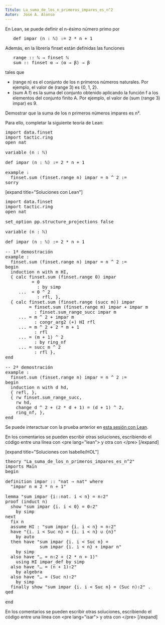 ```yaml
---
Título: La_suma_de_los_n_primeros_impares_es_n^2
Autor:  José A. Alonso
---
```


En Lean, se puede definir el n-ésimo número primo por
<pre lang="text">
   def impar (n : ℕ) := 2 * n + 1
</pre>
Además, en la librería finset están definidas las funciones
<pre lang="text">
   range :: ℕ → finset ℕ
   sum :: finset α → (α → β) → β
</pre>
tales que

+ (range n) es el conjunto de los n primeros números naturales. Por
  ejemplo, el valor de (range 3) es {0, 1, 2}.
+ (sum A f) es la suma del conjunto obtenido aplicando la función f a
  los elementos del conjunto finito A. Por ejemplo, el valor de
  (sum (range 3) impar) es 9.

Demostrar que la suma de los n primeros números impares es n².

Para ello, completar la siguiente teoría de Lean:

<pre lang="lean">
import data.finset
import tactic.ring
open nat

variable (n : ℕ)

def impar (n : ℕ) := 2 * n + 1

example :
  finset.sum (finset.range n) impar = n ^ 2 :=
sorry
</pre>

[expand title="Soluciones con Lean"]

<pre lang="lean">
import data.finset
import tactic.ring
open nat

set_option pp.structure_projections false

variable (n : ℕ)

def impar (n : ℕ) := 2 * n + 1

-- 1ª demostración
example :
  finset.sum (finset.range n) impar = n ^ 2 :=
begin
  induction n with m HI,
  { calc finset.sum (finset.range 0) impar
          = 0
            : by simp
     ...  = 0 ^ 2
            : rfl, },
  { calc finset.sum (finset.range (succ m)) impar
         = finset.sum (finset.range m) impar + impar m
           : finset.sum_range_succ impar m
     ... = m ^ 2 + impar m
           : congr_arg2 (+) HI rfl
     ... = m ^ 2 + 2 * m + 1
           : rfl
     ... = (m + 1) ^ 2
           : by ring_nf
     ... = succ m ^ 2
           : rfl },
end

-- 2ª demostración
example :
  finset.sum (finset.range n) impar = n ^ 2 :=
begin
  induction n with d hd,
  { refl, },
  { rw finset.sum_range_succ,
    rw hd,
    change d ^ 2 + (2 * d + 1) = (d + 1) ^ 2,
    ring_nf, },
end
</pre>

Se puede interactuar con la prueba anterior en <a href="https://leanprover-community.github.io/lean-web-editor/#url=https://raw.githubusercontent.com/jaalonso/Calculemus/main/src/La_suma_de_los_n_primeros_impares_es_n^2.lean" rel="noopener noreferrer" target="_blank">esta sesión con Lean</a>.

En los comentarios se pueden escribir otras soluciones, escribiendo el código entre una línea con &#60;pre lang=&quot;lean&quot;&#62; y otra con &#60;/pre&#62;
[/expand]

[expand title="Soluciones con Isabelle/HOL"]

<pre lang="isar">
theory "La_suma_de_los_n_primeros_impares_es_n^2"
imports Main
begin

definition impar :: "nat ⇒ nat" where
  "impar n ≡ 2 * n + 1"

lemma "sum impar {i::nat. i < n} = n⇧2"
proof (induct n)
  show "sum impar {i. i < 0} = 0⇧2"
    by simp
next
  fix n
  assume HI : "sum impar {i. i < n} = n⇧2"
  have "{i. i < Suc n} = {i. i < n} ∪ {n}"
    by auto
  then have "sum impar {i. i < Suc n} =
             sum impar {i. i < n} + impar n"
    by simp
  also have "… = n⇧2 + (2 * n + 1)"
    using HI impar_def by simp
  also have "… = (n + 1)⇧2"
    by algebra
  also have "… = (Suc n)⇧2"
    by simp
  finally show "sum impar {i. i < Suc n} = (Suc n)⇧2" .
qed

end
</pre>

En los comentarios se pueden escribir otras soluciones, escribiendo el código entre una línea con &#60;pre lang=&quot;isar&quot;&#62; y otra con &#60;/pre&#62;
[/expand]
